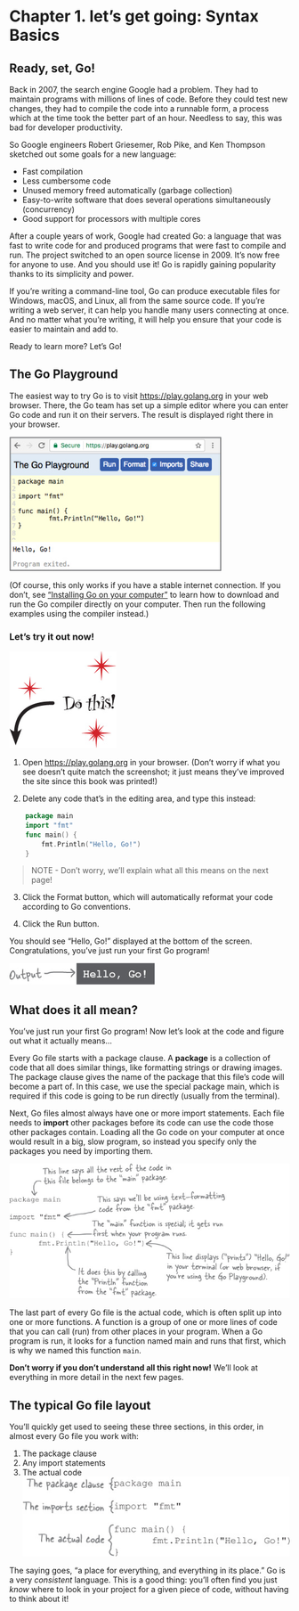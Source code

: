 # Chapter 1. let’s get going: Syntax Basics

## Ready, set, Go!

Back in 2007, the search engine Google had a problem. They had to maintain programs with millions of lines of code. Before they could test new changes, they had to compile the code into a runnable form, a process which at the time took the better part of an hour. Needless to say, this was bad for developer productivity.

So Google engineers Robert Griesemer, Rob Pike, and Ken Thompson sketched out some goals for a new language:

- Fast compilation
- Less cumbersome code
- Unused memory freed automatically (garbage collection)
- Easy-to-write software that does several operations simultaneously (concurrency)
- Good support for processors with multiple cores

After a couple years of work, Google had created Go: a language that was fast to write code for and produced programs that were fast to compile and run. The project switched to an open source license in 2009. It’s now free for anyone to use. And you should use it! Go is rapidly gaining popularity thanks to its simplicity and power.

If you’re writing a command-line tool, Go can produce executable files for Windows, macOS, and Linux, all from the same source code. If you’re writing a web server, it can help you handle many users connecting at once. And no matter what you’re writing, it will help you ensure that your code is easier to maintain and add to.

Ready to learn more? Let’s Go!

## The Go Playground

The easiest way to try Go is to visit https://play.golang.org in your web browser. There, the Go team has set up a simple editor where you can enter Go code and run it on their servers. The result is displayed right there in your browser.

![Play Goloang](./../images/chapter1/f0003-01.png)

(Of course, this only works if you have a stable internet connection. If you don’t, see [“Installing Go on your computer”](https://golang.org/doc/install#install) to learn how to download and run the Go compiler directly on your computer. Then run the following examples using the compiler instead.)

### Let’s try it out now!

![Play Goloang](./../images/chapter1/f0003-02.png)

1. Open https://play.golang.org in your browser. (Don’t worry if what you see doesn’t quite match the screenshot; it just means they’ve improved the site since this book was printed!)

2. Delete any code that’s in the editing area, and type this instead:

```go
    package main
    import "fmt"
    func main() {
        fmt.Println("Hello, Go!")
    }
```

> NOTE - Don’t worry, we’ll explain what all this means on the next page!

3. Click the Format button, which will automatically reformat your code according to Go conventions.

4. Click the Run button.

You should see “Hello, Go!” displayed at the bottom of the screen. Congratulations, you’ve just run your first Go program!

![Play Goloang](./../images/chapter1/f0003-03.png)

## What does it all mean?

You’ve just run your first Go program! Now let’s look at the code and figure out what it actually means...

Every Go file starts with a package clause. A **package** is a collection of code that all does similar things, like formatting strings or drawing images. The package clause gives the name of the package that this file’s code will become a part of. In this case, we use the special package main, which is required if this code is going to be run directly (usually from the terminal).

Next, Go files almost always have one or more import statements. Each file needs to **import** other packages before its code can use the code those other packages contain. Loading all the Go code on your computer at once would result in a big, slow program, so instead you specify only the packages you need by importing them.

![Play Goloang](./../images/chapter1/f0004-01.png)

The last part of every Go file is the actual code, which is often split up into one or more functions. A function is a group of one or more lines of code that you can call (run) from other places in your program. When a Go program is run, it looks for a function named main and runs that first, which is why we named this function `main`.

**Don’t worry if you don’t understand all this right now!**
We’ll look at everything in more detail in the next few pages.

## The typical Go file layout

You’ll quickly get used to seeing these three sections, in this order, in almost every Go file you work with:

1. The package clause
2. Any import statements
3. The actual code
   ![Play Goloang](./../images/chapter1/f0004-02.png)

The saying goes, “a place for everything, and everything in its place.” Go is a very _consistent_ language. This is a good thing: you’ll often find you just _know_ where to look in your project for a given piece of code, without having to think about it!
